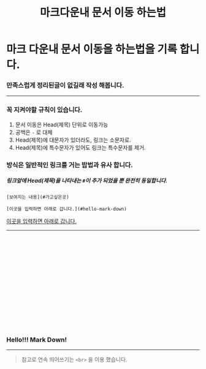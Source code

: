 ﻿---
title: 마크다운내 문서 이동 하는법
categories:
- Github

tags:
- Mark down
- Github Page

photos: https://encrypted-tbn0.gstatic.com/images?q=tbn%3AANd9GcRDt_wxTU_J1pF6npSHAnjn2FPU9l4C-iPt1JN2nZFdYTu17muv
---

<!-- 하고 싶은말 -->

# 마크 다운내 문서 이동을 하는법을 기록 합니다.
### 만족스럽게 정리된글이 없길래 작성 해봅니다.

---

### 꼭 지켜야할 규칙이 있습니다.
1. 문서 이동은 Head(제목) 단위로 이동가능
2. 공백은 `-` 로 대체
3. Head(제목)에 대문자가 있더라도, 링크는 소문자로.
4. Head(제목)에 특수문자가 있어도 링크는 특수문자를 제거.


### 방식은 일반적인 링크를 거는 밥법과 유사 합니다.
##### 링크앞에 Head(제목)을 나타내는 `#`이 추가 되었을 뿐 완전히 동일합니다.

`
[보여지는 내용](#가고싶은곳)
`

`
[이곳을 입력하면 아래로 갑니다.](#hello-mark-down)
`

[이곳을 입력하면 아래로 갑니다.](#hello-mark-down)

---
<br><br><br><br><br><br><br><br><br><br><br><br><br><br>

### Hello!!! Mark Down!
---

>참고로 연속 띄어쓰기는 `<br>` 을 이용 했습니다.